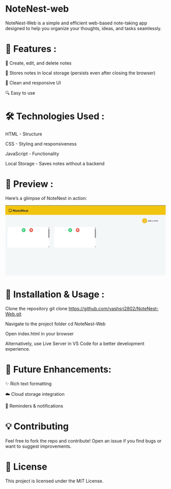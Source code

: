 # NoteNest-web
 NoteNest-Web is a simple and efficient web-based note-taking app designed to help you organize your thoughts, ideas, and tasks seamlessly.
# 🚀 Features :

📝 Create, edit, and delete notes

💾 Stores notes in local storage (persists even after closing the browser)

🎨 Clean and responsive UI

🔍 Easy to use

# 🛠️ Technologies Used :

HTML - Structure

CSS - Styling and responsiveness

JavaScript - Functionality

Local Storage - Saves notes without a backend

# 📸 Preview :
Here’s a glimpse of NoteNest in action:  

![NoteNest Screenshot](Preview-NoteNest.png)

# 📂 Installation & Usage :

Clone the repository
git clone https://github.com/yashsri2802/NoteNest-Web.git

Navigate to the project folder
cd NoteNest-Web

Open index.html in your browser

Alternatively, use Live Server in VS Code for a better development experience.

# 📌 Future Enhancements: 

✨ Rich text formatting

☁️ Cloud storage integration

🔔 Reminders & notifications

# 💡 Contributing
Feel free to fork the repo and contribute! Open an issue if you find bugs or want to suggest improvements.

# 📜 License
This project is licensed under the MIT License.

